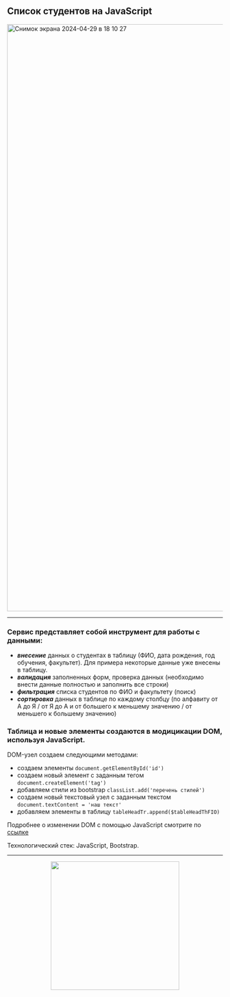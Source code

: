## Список студентов на JavaScript   

<img width="1371" alt="Снимок экрана 2024-04-29 в 18 10 27" src="https://github.com/Frontess/Students-list/assets/127450758/8fdf1a66-ac04-4ea1-8fa9-bb87a4c0d144">

****

### Сервис представляет собой инструмент для работы с данными:    

- ***внесение*** данных о студентах в таблицу (ФИО, дата рождения, год обучения, факультет). Для примера некоторые данные уже внесены в таблицу.
- ***валидация*** заполненных форм, проверка данных (необходимо внести данные полностью и заполнить все строки)
- ***фильтрация*** списка студентов по ФИО и факультету (поиск)
- ***сортировка*** данных в таблице по каждому столбцу (по алфавиту от А до Я / от Я до А и от большего к меньшему значению / от меньшего к большему значению)

### Таблица и новые элементы создаются в модицикации DOM, используя JavaScript.    

DOM-узел создаем следующими методами:
- создаем элементы `document.getElementById('id')`
- создаем новый элемент с заданным тегом `document.createElement('tag')`
- добавляем стили из bootstrap `classList.add('перечень стилей')`
- создаем новый текстовый узел с заданным текстом `document.textContent = 'наш текст'`
- добавляем элементы в таблицу `tableHeadTr.append($tableHeadThFIO)`

Подробнее о изменении DOM с помощью JavaScript смотрите по [ссылке](https://learn.javascript.ru/modifying-document)

Технологический стек: JavaScript, Bootstrap.

****

<div id="footer" align="center">
  <img src="https://media.giphy.com/media/v1.Y2lkPTc5MGI3NjExM2t2Z2FvZ29mYm9xNGN6M3k3Y29heGY4a2w1ZTNjYzM4ODZsYW9mZSZlcD12MV9pbnRlcm5hbF9naWZfYnlfaWQmY3Q9Zw/f8PLQ7QrXSYniiQrx4/giphy.gif" width="300px" />
</div>
